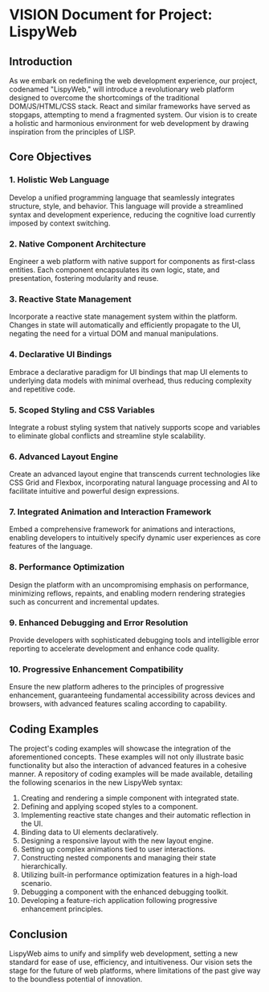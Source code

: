 
# VISION Document for Project: LispyWeb

## Introduction
As we embark on redefining the web development experience, our project, codenamed "LispyWeb," will introduce a revolutionary web platform designed to overcome the shortcomings of the traditional DOM/JS/HTML/CSS stack. React and similar frameworks have served as stopgaps, attempting to mend a fragmented system. Our vision is to create a holistic and harmonious environment for web development by drawing inspiration from the principles of LISP.

## Core Objectives

### 1. Holistic Web Language
Develop a unified programming language that seamlessly integrates structure, style, and behavior. This language will provide a streamlined syntax and development experience, reducing the cognitive load currently imposed by context switching.

### 2. Native Component Architecture
Engineer a web platform with native support for components as first-class entities. Each component encapsulates its own logic, state, and presentation, fostering modularity and reuse.

### 3. Reactive State Management
Incorporate a reactive state management system within the platform. Changes in state will automatically and efficiently propagate to the UI, negating the need for a virtual DOM and manual manipulations.

### 4. Declarative UI Bindings
Embrace a declarative paradigm for UI bindings that map UI elements to underlying data models with minimal overhead, thus reducing complexity and repetitive code.

### 5. Scoped Styling and CSS Variables
Integrate a robust styling system that natively supports scope and variables to eliminate global conflicts and streamline style scalability.

### 6. Advanced Layout Engine
Create an advanced layout engine that transcends current technologies like CSS Grid and Flexbox, incorporating natural language processing and AI to facilitate intuitive and powerful design expressions.

### 7. Integrated Animation and Interaction Framework
Embed a comprehensive framework for animations and interactions, enabling developers to intuitively specify dynamic user experiences as core features of the language.

### 8. Performance Optimization
Design the platform with an uncompromising emphasis on performance, minimizing reflows, repaints, and enabling modern rendering strategies such as concurrent and incremental updates.

### 9. Enhanced Debugging and Error Resolution
Provide developers with sophisticated debugging tools and intelligible error reporting to accelerate development and enhance code quality.

### 10. Progressive Enhancement Compatibility
Ensure the new platform adheres to the principles of progressive enhancement, guaranteeing fundamental accessibility across devices and browsers, with advanced features scaling according to capability.

## Coding Examples
The project's coding examples will showcase the integration of the aforementioned concepts. These examples will not only illustrate basic functionality but also the interaction of advanced features in a cohesive manner. A repository of coding examples will be made available, detailing the following scenarios in the new LispyWeb syntax:

1. Creating and rendering a simple component with integrated state.
2. Defining and applying scoped styles to a component.
3. Implementing reactive state changes and their automatic reflection in the UI.
4. Binding data to UI elements declaratively.
5. Designing a responsive layout with the new layout engine.
6. Setting up complex animations tied to user interactions.
7. Constructing nested components and managing their state hierarchically.
8. Utilizing built-in performance optimization features in a high-load scenario.
9. Debugging a component with the enhanced debugging toolkit.
10. Developing a feature-rich application following progressive enhancement principles.

## Conclusion
LispyWeb aims to unify and simplify web development, setting a new standard for ease of use, efficiency, and intuitiveness. Our vision sets the stage for the future of web platforms, where limitations of the past give way to the boundless potential of innovation.

